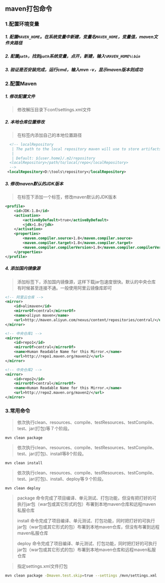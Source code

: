 ## maven打包命令

### 1.配置环境变量

##### 1. 配置`MAVEN_HOME`。在系统变量中新建，变量名`MAVEN_HOME`，变量值，maven文件夹路径

##### 2. 配置`path`，找到`path`系统变量，点开，新建，输入`%MAVEN_HOME%\bin`

##### 3. 验证是否安装完成，运行cmd，输入mvn -v，显示maven版本则成功

### 2.配置Maven

##### 1. 修改配置文件

   > 修改解压目录下conf/settings.xml文件

##### 2. 本地仓库位置修改

   > 在<localRepository>标签内添加自己的本地位置路径

   ```xml
     <!-- localRepository
      | The path to the local repository maven will use to store artifacts.
      |
      | Default: ${user.home}/.m2/repository
     <localRepository>/path/to/local/repo</localRepository>
     -->
   	<localRepository>D:\tools\repository</localRepository>
   ```

##### 3. 修改maven默认的JDK版本

   > 在<profiles>标签下添加一个<profile>标签，修改maven默认的JDK版本

   ```xml
   <profile>     
       <id>JDK-1.8</id>       
       <activation>       
           <activeByDefault>true</activeByDefault>       
           <jdk>1.8</jdk>       
       </activation>       
       <properties>       
           <maven.compiler.source>1.8</maven.compiler.source>       
           <maven.compiler.target>1.8</maven.compiler.target>       
           <maven.compiler.compilerVersion>1.8</maven.compiler.compilerVersion>       
       </properties>       
   </profile>
   ```

##### 4. 添加国内镜像源

   > 添加<mirrors>标签下<mirror>，添加国内镜像源，这样下载jar包速度很快。默认的中央仓库有时候甚至连接不通。一般使用阿里云镜像库即可

   ```xml
   <!-- 阿里云仓库 -->
   <mirror>
       <id>alimaven</id>
       <mirrorOf>central</mirrorOf>
       <name>aliyun maven</name>
       <url>http://maven.aliyun.com/nexus/content/repositories/central/</url>
   </mirror>
   
   <!-- 中央仓库1 -->
   <mirror>
       <id>repo1</id>
       <mirrorOf>central</mirrorOf>
       <name>Human Readable Name for this Mirror.</name>
       <url>http://repo1.maven.org/maven2/</url>
   </mirror>
   
   <!-- 中央仓库2 -->
   <mirror>
       <id>repo2</id>
       <mirrorOf>central</mirrorOf>
       <name>Human Readable Name for this Mirror.</name>
       <url>http://repo2.maven.org/maven2/</url>
   </mirror>
   ```

### 3.常用命令

> 依次执行clean、resources、compile、testResources、testCompile、test、jar(打包)等７个阶段。

```shell
mvn clean package
```



> 依次执行clean、resources、compile、testResources、testCompile、test、jar(打包)、install等8个阶段。

```shell
mvn clean install
```



> 依次执行clean、resources、compile、testResources、testCompile、test、jar(打包)、install、deploy等９个阶段。

```shell
mvn clean deploy
```

> package 命令完成了项目编译、单元测试、打包功能，但没有把打好的可执行jar包（war包或其它形式的包）布署到本地maven仓库和远程maven私服仓库
>
> install 命令完成了项目编译、单元测试、打包功能，同时把打好的可执行jar包（war包或其它形式的包）布署到本地maven仓库，但没有布署到远程maven私服仓库
>
> deploy 命令完成了项目编译、单元测试、打包功能，同时把打好的可执行jar包（war包或其它形式的包）布署到本地maven仓库和远程maven私服仓库



> 指定settings.xml文件打包

```sh
mvn clean package -Dmaven.test.skip=true --settings /mvn/settings.xml
```

